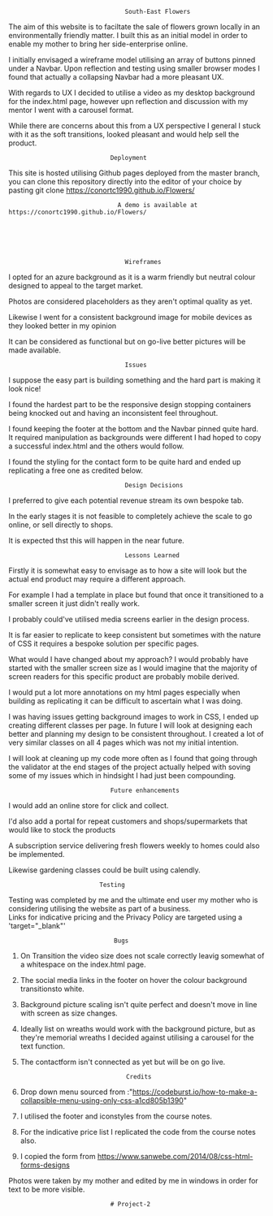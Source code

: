

                                    South-East Flowers




The aim of this website is to faciltate the sale of flowers grown locally in an environmentally friendly matter.
I built this as an initial model in order to enable my mother to bring her side-enterprise online.

I initially envisaged a wireframe model utilising an array of buttons pinned under a Navbar.
Upon reflection and testing using smaller browser modes I found that actually a collapsing Navbar had a more pleasant UX.

With regards to UX I decided to utilise a video as my desktop background for the index.html page, however upn reflection and discussion with my mentor I went with a carousel format.

While there are concerns about this from a UX perspective I general I stuck with it as the soft transitions, looked pleasant and would help sell the product.

                                Deployment
                                
This site is hosted utilising Github pages deployed from the master branch, you can clone this repository directly into the editor of your choice by pasting git clone https://conortc1990.github.io/Flowers/                       
                                
                                  A demo is available at  https://conortc1990.github.io/Flowers/
                                  
                                  
                                  
                                  
                                  
                                  
                                    Wireframes
                                     
I opted for an azure background as it is a warm friendly but neutral colour designed to appeal to the target market. 

Photos are considered placeholders as they aren't optimal quality as yet.

Likewise I went for a consistent background image for mobile devices as they looked better in my opinion

It can be considered as functional but on go-live better pictures will be made available.





                                    Issues
                                    
I suppose the easy part is building something and the hard part is making it look nice!

I found the hardest part to be the responsive design stopping containers being knocked out and having an inconsistent feel throughout.

I found keeping the footer at the bottom and the Navbar pinned quite hard. It required manipulation as backgrounds were different I had hoped to copy a successful index.html and the others would follow.

I found the styling for the contact form to be quite hard and ended up replicating a free one as credited below.

                                    Design Decisions

I preferred to give each potential revenue stream its own bespoke tab.

In the early stages it is not feasible to completely achieve the scale to go online, or sell directly to shops.

It is expected thst this will happen in the near future.

                                    Lessons Learned
                                    
Firstly it is somewhat easy to envisage as to how a site will look but the actual end product may require a different approach.

For example I had a template in place but found that once it transitioned to a smaller screen it just didn't really work.

I probably could've utilised media screens earlier in the design process.

It is far easier to replicate to keep consistent but sometimes with the nature of CSS it requires a bespoke solution per specific pages.

What would I have changed about my approach? I would probably have started with the smaller screen size as I would imagine that the majority of screen readers for this specific product are probably mobile derived.

I would put a lot more annotations on my html pages especially when building as replicating it can be difficult to ascertain what I was doing.

I was having issues getting background images to work in CSS, I ended up creating different classes per page.
In future I will look at designing each better and planning my design to be consistent throughout. I created a lot of very similar classes on all 4 pages which was not my initial intention.
 
I will look at cleaning up my code more often as I found that going through the validator at the end stages of the project actually helped with soving some of my issues which in hindsight I had just been compounding.                                
                                
                         
                                
                                
                                
                                Future enhancements
                                
                                
                                
 I would add an online store for click and collect.

 I'd also add a portal for repeat customers and shops/supermarkets that would like to stock the products
 
 A subscription service delivering fresh flowers weekly to homes could also be implemented.
 
 Likewise gardening classes could be built using calendly.
 
 
 
                             Testing
                             
  Testing was completed by me and the ultimate end user my mother who is considering utilising the website as part of a business.                           
     Links for indicative pricing and the Privacy Policy are targeted using a 'target="_blank"'                          
                                 
                                 Bugs
                                 
1. On Transition the video size does not scale correctly leavig somewhat of a whitespace on the index.html page.
2. The social media links in the footer on hover the colour background transitionsto white.
3. Background picture scaling isn't quite perfect and doesn't move in line with screen as size changes.
4. Ideally list on wreaths would work with the background picture, but as they're memorial wreaths I decided against utilising a carousel for the text function.
5. The contactform isn't connected as yet but will be on go live.

                                
                                    Credits

1. Drop down menu sourced from :"https://codeburst.io/how-to-make-a-collapsible-menu-using-only-css-a1cd805b1390"                               
2. I utilised the footer and iconstyles from the course notes. 
3. For the indicative price list I replicated the code from the course notes also.
4. I copied the form from https://www.sanwebe.com/2014/08/css-html-forms-designs
 

Photos were taken by my mother and edited by me in windows in order for text to be more visible.







                                # Project-2
